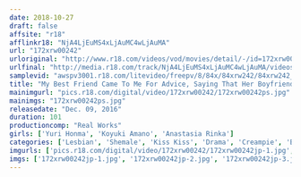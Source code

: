 ```yaml
---
date: 2018-10-27
draft: false
affsite: "r18"
afflinkr18: "NjA4LjEuMS4xLjAuMC4wLjAuMA"
url: "172xrw00242"
urloriginal: "http://www.r18.com/videos/vod/movies/detail/-/id=172xrw00242"
urlfinal: "http://media.r18.com/track/NjA4LjEuMS4xLjAuMC4wLjAuMA/videos/vod/movies/detail/-/id=172xrw00242"
samplevid: "awspv3001.r18.com/litevideo/freepv/8/84x/84xrw242/84xrw242_dmb_w.mp4"
title: "My Best Friend Came To Me For Advice, Saying That Her Boyfriend Would Break Up With Her If She Didn't Learn How To Kiss Better, So We Started Practicing Lesbian Kissing, And Then Things Got A Little Crazy!! As We Sucked Face And Touched Our Bodies, Suddenly, Out From Rinka's Crotch Popped Her Rock Hard Cock... Unable To Control Our Lust, We Let Ourselves Go In Creampie Raw Footage Sex!!"
mainimgurl: "pics.r18.com/digital/video/172xrw00242/172xrw00242ps.jpg"
mainimgs: "172xrw00242ps.jpg"
releasedate: "Dec. 09, 2016"
duration: 101
productioncomp: "Real Works"
girls: ['Yuri Honma', 'Koyuki Amano', 'Anastasia Rinka']
categories: ['Lesbian', 'Shemale', 'Kiss Kiss', 'Drama', 'Creampie', 'Blowjob', 'Hi-Def']
imgurls: ['pics.r18.com/digital/video/172xrw00242/172xrw00242jp-1.jpg', 'pics.r18.com/digital/video/172xrw00242/172xrw00242jp-2.jpg', 'pics.r18.com/digital/video/172xrw00242/172xrw00242jp-3.jpg', 'pics.r18.com/digital/video/172xrw00242/172xrw00242jp-4.jpg', 'pics.r18.com/digital/video/172xrw00242/172xrw00242jp-5.jpg', 'pics.r18.com/digital/video/172xrw00242/172xrw00242jp-6.jpg', 'pics.r18.com/digital/video/172xrw00242/172xrw00242jp-7.jpg', 'pics.r18.com/digital/video/172xrw00242/172xrw00242jp-8.jpg', 'pics.r18.com/digital/video/172xrw00242/172xrw00242jp-9.jpg', 'pics.r18.com/digital/video/172xrw00242/172xrw00242jp-10.jpg', 'pics.r18.com/digital/video/172xrw00242/172xrw00242jp-11.jpg', 'pics.r18.com/digital/video/172xrw00242/172xrw00242jp-12.jpg', 'pics.r18.com/digital/video/172xrw00242/172xrw00242jp-13.jpg', 'pics.r18.com/digital/video/172xrw00242/172xrw00242jp-14.jpg', 'pics.r18.com/digital/video/172xrw00242/172xrw00242jp-15.jpg', 'pics.r18.com/digital/video/172xrw00242/172xrw00242jp-16.jpg', 'pics.r18.com/digital/video/172xrw00242/172xrw00242jp-17.jpg', 'pics.r18.com/digital/video/172xrw00242/172xrw00242jp-18.jpg', 'pics.r18.com/digital/video/172xrw00242/172xrw00242jp-19.jpg', 'pics.r18.com/digital/video/172xrw00242/172xrw00242jp-20.jpg']
imgs: ['172xrw00242jp-1.jpg', '172xrw00242jp-2.jpg', '172xrw00242jp-3.jpg', '172xrw00242jp-4.jpg', '172xrw00242jp-5.jpg', '172xrw00242jp-6.jpg', '172xrw00242jp-7.jpg', '172xrw00242jp-8.jpg', '172xrw00242jp-9.jpg', '172xrw00242jp-10.jpg', '172xrw00242jp-11.jpg', '172xrw00242jp-12.jpg', '172xrw00242jp-13.jpg', '172xrw00242jp-14.jpg', '172xrw00242jp-15.jpg', '172xrw00242jp-16.jpg', '172xrw00242jp-17.jpg', '172xrw00242jp-18.jpg', '172xrw00242jp-19.jpg', '172xrw00242jp-20.jpg']
---
```

